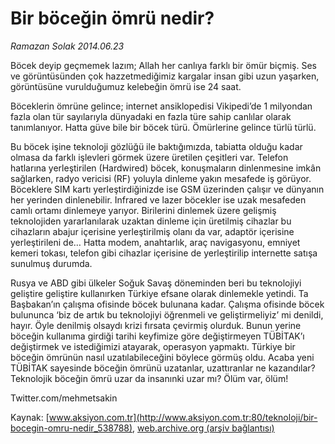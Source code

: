 # Bir böceğin ömrü nedir?

*Ramazan Solak 2014.06.23*

<div class="pNewsDetailMainContent" itemprop="articleBody">
 <p>
  Böcek deyip geçmemek lazım; Allah her canlıya farklı bir ömür biçmiş. Ses ve görüntüsünden çok hazzetmediğimiz kargalar insan gibi uzun yaşarken, görüntüsüne vurulduğumuz kelebeğin ömrü ise 24 saat.
 </p>
 <p>
  Böceklerin ömrüne gelince; internet ansiklopedisi Vikipedi’de 1 milyondan fazla olan tür sayılarıyla dünyadaki en fazla türe sahip canlılar olarak tanımlanıyor. Hatta güve bile bir böcek türü. Ömürlerine gelince türlü türlü.
  <p>
   Bu böcek işine teknoloji gözlüğü ile baktığımızda, tabiatta olduğu kadar olmasa da farklı işlevleri görmek üzere üretilen çeşitleri var. Telefon hatlarına yerleştirilen (Hardwired) böcek, konuşmaların dinlenmesine imkân sağlarken, radyo vericisi (RF) yoluyla dinleme yakın mesafede iş görüyor. Böceklere SIM kartı yerleştirdiğinizde ise GSM üzerinden çalışır ve dünyanın her yerinden dinlenebilir. Infrared ve lazer böcekler ise uzak mesafeden camlı ortamı dinlemeye yarıyor. Birilerini dinlemek üzere gelişmiş teknolojiden yararlanılarak uzaktan dinleme için üretilmiş cihazlar bu cihazların abajur içerisine yerleştirilmiş olanı da var, adaptör içerisine yerleştirileni de… Hatta modem, anahtarlık, araç navigasyonu, emniyet kemeri tokası, telefon gibi cihazlar içerisine de yerleştirilip internette satışa sunulmuş durumda.
   <p>
    Rusya ve ABD gibi ülkeler Soğuk Savaş döneminden beri bu teknolojiyi geliştire geliştire kullanırken Türkiye efsane olarak dinlemekle yetindi. Ta Başbakan’ın çalışma ofisinde böcek bulunana kadar. Çalışma ofisinde böcek bulununca ‘biz de artık bu teknolojiyi öğrenmeli ve geliştirmeliyiz’ mi denildi, hayır. Öyle denilmiş olsaydı krizi fırsata çevirmiş olurduk. Bunun yerine böceğin kullanıma girdiği tarihi keyfimize göre değiştirmeyen TÜBİTAK’ı değiştirmek ve istediğimizi atayarak, operasyon yapmaktı. Türkiye bir böceğin ömrünün nasıl uzatılabileceğini böylece görmüş oldu. Acaba yeni TÜBİTAK sayesinde böceğin ömrünü uzatanlar, uzattıranlar ne kazandılar? Teknolojik böceğin ömrü uzar da insanınki uzar mı? Ölüm var, ölüm!
    <p>
     Twitter.com/mehmetsakin
    </p>
   </p>
  </p>
 </p>
</div>


Kaynak: [www.aksiyon.com.tr](http://www.aksiyon.com.tr:80/teknoloji/bir-bocegin-omru-nedir_538788), [web.archive.org (arşiv bağlantısı)](http://web.archive.org/web/20150707012435/http://www.aksiyon.com.tr:80/teknoloji/bir-bocegin-omru-nedir_538788)
